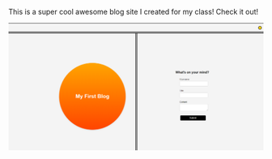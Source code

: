 This is a super cool awesome blog site I created for my class! Check it out!

![alt text](https://github.com/Acid0000/Super-Awesome-Blog/blob/main/assets/images/bloglanding.png?raw=true)

